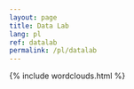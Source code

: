 ```yaml
---
layout: page
title: Data Lab
lang: pl
ref: datalab
permalink: /pl/datalab
---
```


{% include wordclouds.html %}
